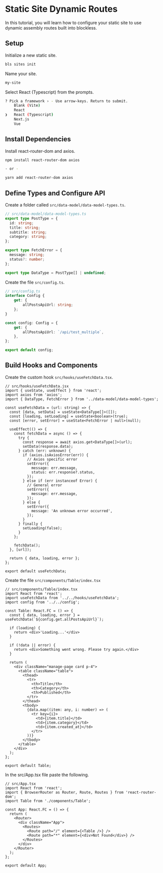 # Static Site Dynamic Routes

In this tutorial, you will learn how to configure your static site to use dynamic assembly routes built into blockless.

## Setup

Initialize a new static site.

```bash
bls sites init
```

Name your site.

```bash
my-site
```

Select React (Typescript) from the prompts.

```bash
? Pick a framework › - Use arrow-keys. Return to submit.
    Blank (Vite)
    React
❯   React (Typescript)
    Next.js
    Vue
```

## Install Dependencies

Install react-router-dom and axios.

```bash
npm install react-router-dom axios

- or - 

yarn add react-router-dom axios
```

## Define Types and Configure API

Create a folder called `src/data-model/data-model-types.ts`.

```ts
// src/data-model/data-model-types.ts
export type PostType = {
  id: string;
  title: string;
  subtitle: string;
  category: string;
};

export type FetchError = {
  message: string;
  status?: number;
};

export type DataType = PostType[] | undefined;
```

Create the file `src/config.ts`.

```ts
// src/config.ts
interface Config {
	get: {
		allPostsApiUrl: string;
	};
}

const config: Config = {
	get: {
		allPostsApiUrl: `/api/test_multiple`,
	},
};

export default config;
```

## Build Hooks and Components

Create the custom hook `src/hooks/useFetchData.tsx`.

```tsx
// src/hooks/useFetchData.jsx
import { useState, useEffect } from 'react';
import axios from 'axios';
import { DataType, FetchError } from '../data-model/data-model-types';

const useFetchData = (url: string) => {
  const [data, setData] = useState<DataType[]>([]);
  const [loading, setLoading] = useState<boolean>(true);
  const [error, setError] = useState<FetchError | null>(null);

  useEffect(() => {
    const fetchData = async () => {
      try {
        const response = await axios.get<DataType[]>(url);
        setData(response.data);
      } catch (err: unknown) {
        if (axios.isAxiosError(err)) {
          // Axios specific error
          setError({
            message: err.message,
            status: err.response?.status,
          });
        } else if (err instanceof Error) {
          // General error
          setError({
            message: err.message,
          });
        } else {
          setError({
            message: 'An unknown error occurred',
          });
        }
      } finally {
        setLoading(false);
      }
    };

    fetchData();
  }, [url]);

  return { data, loading, error };
};

export default useFetchData;

```

Create the file `src/components/Table/index.tsx`

```tsx
// src/components/Table/index.tsx
import React from 'react';
import useFetchData from '../../hooks/useFetchData';
import config from '../../config';

const Table: React.FC = () => {
  const { data, loading, error } = useFetchData(`${config.get.allPostsApiUrl}`);

  if (loading) {
    return <div>'Loading...'</div>
  }

  if (!data || error) {
    return <div>Something went wrong. Please try again.</div>
  }

  return (
    <div className="manage-page card p-4">
      <table className="table">
        <thead>
          <tr>
            <th>Title</th>
            <th>Category</th>
            <th>Published</th>
          </tr>
        </thead>
        <tbody>
          {data.map((item: any, i: number) => (
            <tr key={i}>
              <td>{item.title}</td>
              <td>{item.category}</td>
              <td>{item.created_at}</td>
            </tr>
          ))}
        </tbody>
      </table>
    </div>
  );
};

export default Table;
```

In the src/App.tsx file paste the following.

```tsx
// src/App.tsx
import React from 'react';
import { BrowserRouter as Router, Route, Routes } from 'react-router-dom';
import Table from './components/Table';

const App: React.FC = () => {
  return (
    <Router>
      <div className="App">
        <Routes>
          <Route path="/" element={<Table />} />
          <Route path="*" element={<div>Not Found</div>} />
        </Routes>
      </div>
    </Router>
  );
};

export default App;
```

